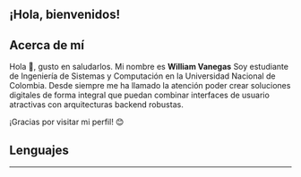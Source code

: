 ## ¡Hola, bienvenidos!
## Acerca de mí

Hola 👋, gusto en saludarlos. Mi nombre es **William Vanegas** Soy estudiante de Ingeniería de Sistemas y Computación en la Universidad Nacional de Colombia.
Desde siempre me ha llamado la atención poder crear soluciones digitales de forma integral que puedan combinar interfaces de usuario atractivas con 
arquitecturas backend robustas.

¡Gracias por visitar mi perfil! 😊

## Lenguajes

---

<!---
wvanegas704/wvanegas704 is a ✨ special ✨ repository because its `README.md` (this file) appears on your GitHub profile.
You can click the Preview link to take a look at your changes.
--->
